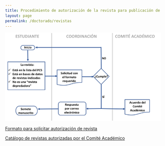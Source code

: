 ```yaml
---
title: Procedimiento de autorización de la revista para publicación de artículo de requisito
layout: page
permalink: /doctorado/revistas
---
```


![Diagrama de flujo para la solicitud de revista](procedimiento_solicitud_revista.png)

[Formato para solicitar autorización de revista](/assets/formatos/doctorado/formato_solicitud_revista.xlsx)

[Catálogo de revistas autorizadas por el Comité Académico](/doctorado/catalogo_revistas)
